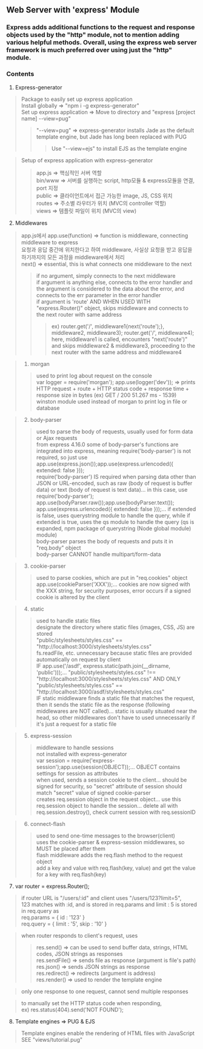## Web Server with 'express' Module

### Express adds additional functions to the request and response objects used by the "http" module, not to mention adding various helpful methods. Overall, using the express web server framework is much preferred over using just the "http" module.

### Contents
1. Express-generator
> Package to easily set up express application <br>
Install globally => "npm i -g express-generator" <br>
Set up express application => Move to directory and "express [project name] --view=pug" <br>
>> "--view=pug" => express-generator installs Jade as the default template engine, but Jade has long been replaced with PUG
>>> Use "--view=ejs" to install EJS as the template engine

> Setup of express application with express-generator
>> app.js => 핵심적인 서버 역할 <br>
bin/www => 서버를 실행하는 script, http모듈 & express모듈을 연결, port 지정 <br>
public => 클라이언트에서 접근 가능한 image, JS, CSS 위치 <br>
routes => 주소별 라우터가 위치 (MVC의 controller 역할) <br>
views => 템플릿 파일이 위치 (MVC의 view) <br>

2. Middlewares
> app.js에서 app.use(function) => function is middleware, connecting middleware to express <br>
요청과 응답 중간에 위치한다고 하여 middleware, 사실상 요청을 받고 응답을 하기까지의 모든 과정을 middleware에서 처리 <br>
next() => essential, this is what connects one middleware to the next <br>
>> if no argument, simply connects to the next middleware <br>
if argument is anything else, connects to the error handler and the argument is considered to the data about the error, and connects to the err parameter in the error handler <br>
if argument is 'route' AND WHEN USED WITH "express.Router()" object, skips middleware and connects to the next router with same address <br>
>>> ex) router.get('/', middleware1{next('route');}, middleware2, middleware3); router.get('/', middleware4); <br>
here, middleware1 is called, encounters "next('route')" and skips middleware2 & middleware3, proceeding to the next router with the same address and middleware4

> 1. morgan
>> used to print log about request on the console <br>
var logger = require('morgan'); app.use(logger('dev')); => prints HTTP request + route + HTTP status code + response time + response size in bytes (ex) GET / 200 51.267 ms - 1539) <br>
winston module used instead of morgan to print log in file or database <br>

> 2. body-parser
>> used to parse the body of requests, usually used for form data or Ajax requests <br>
from express 4.16.0 some of body-parser's functions are integrated into express, meaning require('body-parser') is not required, so just use app.use(express.json());app.use(express.urlencoded({ extended: false })); <br>
require('body-parser') IS required when parsing data other than JSON or URL-encoded, such as raw (body of request is buffer data) or text (body of request is text data)... in this case, use require('body-parser'); app.use(bodyParser.raw());app.use(bodyParser.text()); <br>
app.use(express.urlencoded({ extended: false }));... if extended is false, uses querystring module to handle the query, while if extended is true, uses the qs module to handle the query (qs is expanded, npm package of querystring (Node global module) module) <br>
body-parser parses the body of requests and puts it in "req.body" object <br>
body-parser CANNOT handle multipart/form-data <br>

> 3. cookie-parser
>> used to parse cookies, which are put in "req.cookies" object <br>
app.use(cookieParser('XXX'));... cookies are now signed with the XXX string, for security purposes, error occurs if a signed cookie is altered by the client <br>

> 4. static
>> used to handle static files <br>
designate the directory where static files (images, CSS, JS) are stored <br>
"public/stylesheets/styles.css" == "http://localhost:3000/stylesheets/styles.css" <br>
fs.readFile, etc. unnecessary because static files are provided automatically on request by client <br>
IF app.use('/asdf', express.static(path.join(__dirname, 'public')));... "public/stylesheets/styles.css" !== "http://localhost:3000/stylesheets/styles.css" AND ONLY "public/stylesheets/styles.css" == "http://localhost:3000/asdf/stylesheets/styles.css" <br>
IF static middleware finds a static file that matches the request, then it sends the static file as the response (following middlewares are NOT called)... static is usually situated near the head, so other middlewares don't have to used unnecessarily if it's just a request for a static file <br>

> 5. express-session
>> middleware to handle sessions <br>
not installed with express-generator <br>
var session = require('express-session');app.use(session(OBJECT));... OBJECT contains settings for session as attributes <br>
when used, sends a session cookie to the client... should be signed for security, so "secret" attribute of session should match "secret" value of signed cookie-parser <br>
creates req.session object in the request object... use this req.session object to handle the session... delete all with req.session.destroy(), check current session with req.sessionID <br>

> 6. connect-flash
>> used to send one-time messages to the browser(client) <br>
uses the cookie-parser & express-session middlewares, so MUST be placed after them <br>
flash middleware adds the req.flash method to the request object <br>
add a key and value with req.flash(key, value) and get the value for a key with req.flash(key) <br>

7. var router = express.Router();
> if router URL is "/users/:id" and client uses "/users/123?limit=5", <br>
123 matches with :id, and is stored in req.params and limit : 5 is stored in req.query as <br>
req.params = { id : '123' } <br>
req.query = { limit : '5', skip : '10' }

> when router responds to client's request, uses <br>
>> res.send() => can be used to send buffer data, strings, HTML codes, JSON strings as responses <br>
res.sendFile() => sends file as response (argument is file's path) <br>
res.json() => sends JSON strings as response <br>
res.redirect() => redirects (argument is address) <br>
res.render() => used to render the template engine <br>

> only one response to one request, cannot send multiple responses <br>

> to manually set the HTTP status code when responding, <br>
ex) res.status(404).send('NOT FOUND');

8. Template engines => PUG & EJS
> Template engines enable the rendering of HTML files with JavaScript <br>
SEE "views/tutorial.pug"
